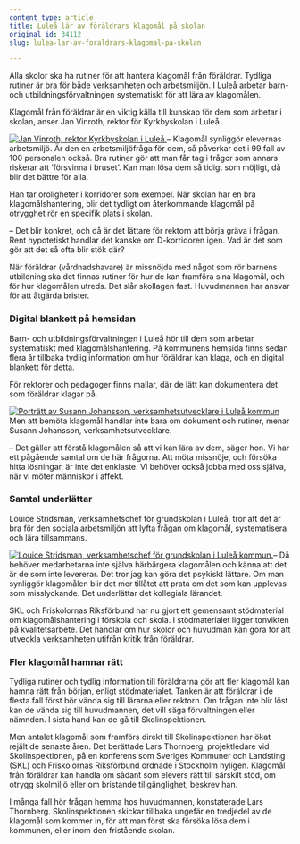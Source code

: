 ```yaml
---
content_type: article
title: Luleå lär av föräldrars klagomål på skolan
original_id: 34112
slug: lulea-lar-av-foraldrars-klagomal-pa-skolan

---
```


Alla skolor ska ha rutiner för att hantera klagomål från föräldrar. Tydliga rutiner är bra för både verksamheten och arbetsmiljön. I Luleå arbetar barn- och utbildningsförvaltningen systematiskt för att lära av klagomålen.

Klagomål från föräldrar är en viktig källa till kunskap för dem som arbetar i skolan, anser Jan Vinroth, rektor för Kyrkbyskolan i Luleå.

­­­[![Jan Vinroth, rektor Kyrkbyskolan i Luleå.](https://www.suntarbetsliv.se/wp-content/uploads/2018/09/200x220-jan-vinroth-foto-margareta-edling.jpg)](https://www.suntarbetsliv.se/wp-content/uploads/2018/09/200x220-jan-vinroth-foto-margareta-edling.jpg)– Klagomål synliggör elevernas arbetsmiljö. Är den en arbetsmiljöfråga för dem, så påverkar det i 99 fall av 100 personalen också. Bra rutiner gör att man får tag i frågor som annars riskerar att ’försvinna i bruset’. Kan man lösa dem så tidigt som möjligt, då blir det bättre för alla.

Han tar oroligheter i korridorer som exempel. När skolan har en bra klagomålshantering, blir det tydligt om återkommande klagomål på otrygghet rör en specifik plats i skolan.

– Det blir konkret, och då är det lättare för rektorn att börja gräva i frågan. Rent hypotetiskt handlar det kanske om D-korridoren igen. Vad är det som gör att det så ofta blir stök där?

När föräldrar (vårdnadshavare) är missnöjda med något som rör barnens utbildning ska det finnas rutiner för hur de kan framföra sina klagomål, och för hur klagomålen utreds. Det slår skollagen fast. Huvudmannen har ansvar för att åtgärda brister.

### Digital blankett på hemsidan

Barn- och utbildningsförvaltningen i Luleå hör till dem som arbetar systematiskt med klagomålshantering. På kommunens hemsida finns sedan flera år tillbaka tydlig information om hur föräldrar kan klaga, och en digital blankett för detta.

För rektorer och pedagoger finns mallar, där de lätt kan dokumentera det som föräldrar klagar på.

[![Porträtt av Susann Johansson, verksamhetsutvecklare i Luleå kommun](https://www.suntarbetsliv.se/wp-content/uploads/2018/09/200x220-susann-johansson-foto-margareta-edling.jpg)](https://www.suntarbetsliv.se/wp-content/uploads/2018/09/200x220-susann-johansson-foto-margareta-edling.jpg)Men att bemöta klagomål handlar inte bara om dokument och rutiner, menar Susann Johansson, verksamhetsutvecklare.

– Det gäller att förstå klagomålen så att vi kan lära av dem, säger hon. Vi har ett pågående samtal om de här frågorna. Att möta missnöje, och försöka hitta lösningar, är inte det enklaste. Vi behöver också jobba med oss själva, när vi möter människor i affekt.

### Samtal underlättar

Louice Stridsman, verksamhetschef för grundskolan i Luleå, tror att det är bra för den sociala arbetsmiljön att lyfta frågan om klagomål, systematisera och lära tillsammans.

[![Louice Stridsman, verksamhetschef för grundskolan i Luleå kommun.](https://www.suntarbetsliv.se/wp-content/uploads/2018/09/200x220-louice-stridsman-foto-margareta-edling.jpg)](https://www.suntarbetsliv.se/wp-content/uploads/2018/09/200x220-louice-stridsman-foto-margareta-edling.jpg)– Då behöver medarbetarna inte själva härbärgera klagomålen och känna att det är de som inte levererar. Det tror jag kan göra det psykiskt lättare. Om man synliggör klagomålen blir det mer tillåtet att prata om det som kan upplevas som misslyckande. Det underlättar det kollegiala lärandet.

SKL och Friskolornas Riksförbund har nu gjort ett gemensamt stödmaterial om klagomålshantering i förskola och skola. I stödmaterialet ligger tonvikten på kvalitetsarbete. Det handlar om hur skolor och huvudmän kan göra för att utveckla verksamheten utifrån kritik från föräldrar.

### Fler klagomål hamnar rätt

Tydliga rutiner och tydlig information till föräldrarna gör att fler klagomål kan hamna rätt från början, enligt stödmaterialet. Tanken är att föräldrar i de flesta fall först bör vända sig till lärarna eller rektorn. Om frågan inte blir löst kan de vända sig till huvudmannen, det vill säga förvaltningen eller nämnden. I sista hand kan de gå till Skolinspektionen.

Men antalet klagomål som framförs direkt till Skolinspektionen har ökat rejält de senaste åren. Det berättade Lars Thornberg, projektledare vid Skolinspektionen, på en konferens som Sveriges Kommuner och Landsting (SKL) och Friskolornas Riksförbund ordnade i Stockholm nyligen. Klagomål från föräldrar kan handla om sådant som elevers rätt till särskilt stöd, om otrygg skolmiljö eller om bristande tillgänglighet, beskrev han.

I många fall hör frågan hemma hos huvudmannen, konstaterade Lars Thornberg. Skolinspektionen skickar tillbaka ungefär en tredjedel av de klagomål som kommer in, för att man först ska försöka lösa dem i kommunen, eller inom den fristående skolan.

